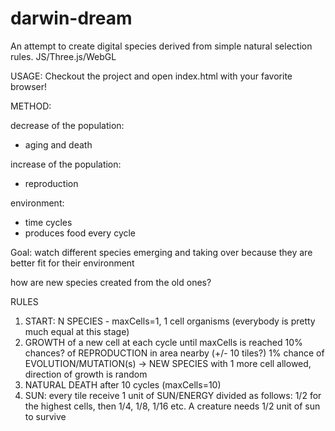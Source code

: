 darwin-dream
============

An attempt to create digital species derived from simple natural selection rules. JS/Three.js/WebGL

USAGE:
  Checkout the project and open index.html with your favorite browser!


METHOD:

decrease of the population:
- aging and death

increase of the population:
- reproduction

environment:
- time cycles
- produces food every cycle

Goal: watch different species emerging and taking over because they are better fit for their environment

how are new species created from the old ones?

RULES
1) START: N SPECIES - maxCells=1, 1 cell organisms (everybody is pretty much equal at this stage)
2) GROWTH of a new cell at each cycle until maxCells is reached
   10% chances? of REPRODUCTION in area nearby (+/- 10 tiles?)
   1% chance of EVOLUTION/MUTATION(s) -> NEW SPECIES with 1 more cell allowed, direction of growth is random
3) NATURAL DEATH after 10 cycles (maxCells=10) 
4) SUN: every tile receive 1 unit of SUN/ENERGY divided as follows:
1/2 for the highest cells, then 1/4, 1/8, 1/16 etc.
A creature needs 1/2 unit of sun to survive

